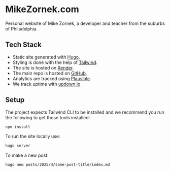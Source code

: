 # MikeZornek.com

Personal website of Mike Zornek, a developer and teacher from the suburbs of Philadelphia.

## Tech Stack

- Static site generated with [Hugo](https://gohugo.io/).
- Styling is done with the help of [Tailwind](https://tailwindcss.com/).
- The site is hosted on [Render](https://render.com/docs/static-sites).
- The main repo is hosted on [GitHub](https://github.com/zorn/mikezornek.com).
- Analytics are tracked using [Plausible](https://plausible.io).
- We track uptime with [updown.io](https://updown.io/uryy)

## Setup

The project expects Tailwind CLI to be installed and we recommend you run the following to get those tools installed:

```bash
npm install
```

To run the site locally use:

```bash
hugo server
```

To make a new post:

```bash
hugo new posts/2025/4/some-post-title/index.md
```
